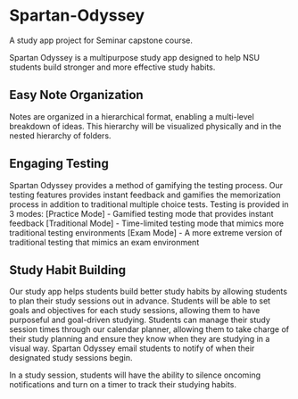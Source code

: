 # Spartan-Odyssey
A study app project for Seminar capstone course. 

Spartan Odyssey is a multipurpose study app designed to help NSU students build stronger and more effective study habits.

## Easy Note Organization
Notes are organized in a hierarchical format, enabling a multi-level breakdown of ideas. This hierarchy will be visualized physically and in the nested hierarchy of folders. 

## Engaging Testing
Spartan Odyssey provides a method of gamifying the testing process. Our testing features provides instant feedback and gamifies the memorization process in addition to traditional multiple choice tests. 
  Testing is provided in 3 modes:
    [Practice Mode] - Gamified testing mode that provides instant feedback
    [Traditional Mode] - Time-limited testing mode that mimics more traditional testing environments
    [Exam Mode] - A more extreme version of traditional testing that mimics an exam environment

## Study Habit Building
Our study app helps students build better study habits by allowing students to plan their study sessions out in advance. 
  Students will be able to set goals and objectives for each study sessions, allowing them to have purposeful and goal-driven studying. 
  Students can manage their study session times through our calendar planner, allowing them to take charge of their study planning and ensure they know when they are studying in a visual way. 
  Spartan Odyssey email students to notify of when their designated study sessions begin.

In a study session, students will have the ability to silence oncoming notifications and turn on a timer to track their studying habits.

